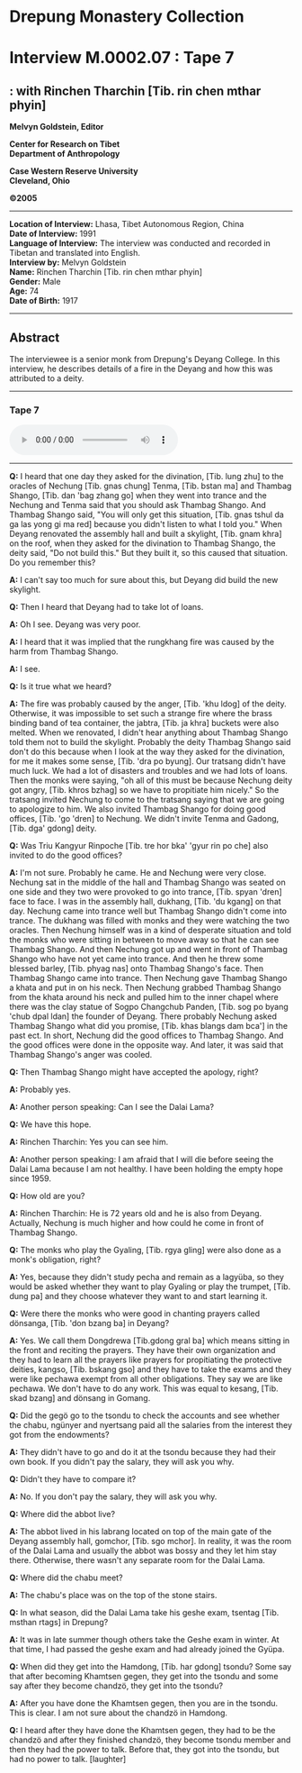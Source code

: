 # Drepung Monastery Collection  
# Interview M.0002.07 : Tape 7  
##  : with Rinchen Tharchin [Tib. rin chen mthar phyin]  


**Melvyn Goldstein, Editor**  

**Center for Research on Tibet**  
**Department of Anthropology**  

**Case Western Reserve University**  
**Cleveland, Ohio**  

**©2005**  

---  
**Location of Interview:** Lhasa, Tibet Autonomous Region, China  
**Date of Interview:** 1991  
**Language of Interview:** The interview was conducted and recorded in Tibetan and translated into English.  
**Interview by:** Melvyn Goldstein  
**Name:** Rinchen Tharchin [Tib. rin chen mthar phyin]  
**Gender:** Male  
**Age:** 74  
**Date of Birth:** 1917  

---  
## Abstract  

The interviewee is a senior monk from Drepung's Deyang College.  In this interview, he describes details of a fire in the Deyang and how this was attributed to a deity.
  
---
### Tape 7  

<audio controls>
<source src="https://tile.loc.gov/storage-services/service/asian/asiantoha/M_0002_07/M_0002_07.mp3" type="audio/mpeg">
Your browser does not support the audio element.
</audio>  

---

**Q:**  I heard that one day they asked for the divination, [Tib. lung zhu] to the oracles of Nechung [Tib. gnas chung] Tenma, [Tib. bstan ma] and Thambag Shango, [Tib. dan 'bag zhang go] when they went into trance and the Nechung and Tenma said that you should ask Thambag Shango. And Thambag Shango said, "You will only get this situation, [Tib. gnas tshul da ga las yong gi ma red] because you didn't listen to what I told you." When Deyang renovated the assembly hall and built a skylight, [Tib. gnam khra] on the roof, when they asked for the divination to Thambag Shango, the deity said, "Do not build this." But they built it, so this caused that situation. Do you remember this?   

**A:**  I can't say too much for sure about this, but Deyang did build the new skylight.   

**Q:**  Then I heard that Deyang had to take lot of loans.   

**A:**  Oh I see. Deyang was very poor.   

**A:**  I heard that it was implied that the rungkhang fire was caused by the harm from Thambag Shango.   

**A:**  I see.   

**Q:**  Is it true what we heard?   

**A:**  The fire was probably caused by the anger, [Tib. 'khu ldog] of the deity. Otherwise, it was impossible to set such a strange fire where the brass binding band of tea container, the jabtra, [Tib. ja khra] buckets were also melted. When we renovated, I didn't hear anything about Thambag Shango told them not to build the skylight. Probably the deity Thambag Shango said don't do this because when I look at the way they asked for the divination, for me it makes some sense, [Tib. 'dra po byung]. Our tratsang didn't have much luck. We had a lot of disasters and troubles and we had lots of loans. Then the monks were saying, "oh all of this must be because Nechung deity got angry, [Tib. khros bzhag] so we have to propitiate him nicely." So the tratsang invited Nechung to come to the tratsang saying that we are going to apologize to him. We also invited Thambag Shango for doing good offices, [Tib. 'go 'dren] to Nechung. We didn't invite Tenma and Gadong, [Tib. dga' gdong] deity.   

**Q:**  Was Triu Kangyur Rinpoche [Tib. tre hor bka' 'gyur rin po che] also invited to do the good offices?   

**A:**  I'm not sure. Probably he came. He and Nechung were very close. Nechung sat in the middle of the hall and Thambag Shango was seated on one side and they two were provoked to go into trance, [Tib. spyan 'dren] face to face. I was in the assembly hall, dukhang, [Tib. 'du kgang] on that day. Nechung came into trance well but Thambag Shango didn't come into trance. The dukhang was filled with monks and they were watching the two oracles. Then Nechung himself was in a kind of desperate situation and told the monks who were sitting in between to move away so that he can see Thambag Shango. And then Nechung got up and went in front of Thambag Shango who have not yet came into trance. And then he threw some blessed barley, [Tib. phyag nas] onto Thambag Shango's face. Then Thambag Shango came into trance. Then Nechung gave Thambag Shango a khata and put in on his neck. Then Nechung grabbed Thambag Shango from the khata around his neck and pulled him to the inner chapel where there was the clay statue of Sogpo Changchub Panden, [Tib. sog po byang 'chub dpal ldan] the founder of Deyang. There probably Nechung asked Thambag Shango what did you promise, [Tib. khas blangs dam bca'] in the past ect. In short, Nechung did the good offices to Thambag Shango. And the good offices were done in the opposite way. And later, it was said that Thambag Shango's anger was cooled.   

**Q:**  Then Thambag Shango might have accepted the apology, right?   

**A:**  Probably yes.   

**A:**  Another person speaking: Can I see the Dalai Lama?   

**Q:**  We have this hope.   

**A:**  Rinchen Tharchin: Yes you can see him.   

**A:**  Another person speaking: I am afraid that I will die before seeing the Dalai Lama because I am not healthy. I have been holding the empty hope since 1959.   

**Q:**  How old are you?   

**A:**  Rinchen Tharchin: He is 72 years old and he is also from Deyang. Actually, Nechung is much higher and how could he come in front of Thambag Shango.   

**Q:**  The monks who play the Gyaling, [Tib. rgya gling] were also done as a monk's obligation, right?   

**A:**  Yes, because they didn't study pecha and remain as a lagyüba, so they would be asked whether they want to play Gyaling or play the trumpet, [Tib. dung pa] and they choose whatever they want to and start learning it.   

**Q:**  Were there the monks who were good in chanting prayers called dönsanga, [Tib. 'don bzang ba] in Deyang?   

**A:**  Yes. We call them Dongdrewa [Tib.gdong gral ba] which means sitting in the front and reciting the prayers. They have their own organization and they had to learn all the prayers like prayers for propitiating the protective deities, kangso, [Tib. bskang gso] and they have to take the exams and they were like pechawa exempt from all other obligations. They say we are like pechawa. We don't have to do any work. This was equal to kesang, [Tib. skad bzang] and dönsang in Gomang.   

**Q:**  Did the gegö go to the tsondu to check the accounts and see whether the chabu, ngünyer and nyertsang paid all the salaries from the interest they got from the endowments?   

**A:**  They didn't have to go and do it at the tsondu because they had their own book. If you didn't pay the salary, they will ask you why.   

**Q:**  Didn't they have to compare it?   

**A:**  No. If you don't pay the salary, they will ask you why.   

**Q:**  Where did the abbot live?   

**A:**  The abbot lived in his labrang located on top of the main gate of the Deyang assembly hall, gomchor, [Tib. sgo mchor]. In reality, it was the room of the Dalai Lama and usually the abbot was bossy and they let him stay there. Otherwise, there wasn't any separate room for the Dalai Lama.   

**Q:**  Where did the chabu meet?   

**A:**  The chabu's place was on the top of the stone stairs.   

**Q:**  In what season, did the Dalai Lama take his geshe exam, tsentag [Tib. msthan rtags] in Drepung?   

**A:**  It was in late summer though others take the Geshe exam in winter. At that time, I had passed the geshe exam and had already joined the Gyüpa.   

**Q:**  When did they get into the Hamdong, [Tib. har gdong] tsondu? Some say that after becoming Khamtsen gegen, they get into the tsondu and some say after they become chandzö, they get into the tsondu?   

**A:**  After you have done the Khamtsen gegen, then you are in the tsondu. This is clear. I am not sure about the chandzö in Hamdong.   

**Q:**  I heard after they have done the Khamtsen gegen, they had to be the chandzö and after they finished chandzö, they become tsondu member and then they had the power to talk. Before that, they got into the tsondu, but had no power to talk. [laughter]   

